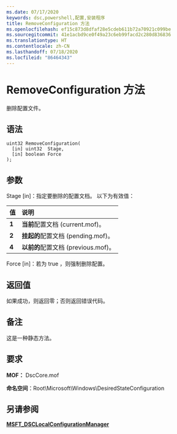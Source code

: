 ```yaml
---
ms.date: 07/17/2020
keywords: dsc,powershell,配置,安装程序
title: RemoveConfiguration 方法
ms.openlocfilehash: ef15c873d8dfaf28e5cdeb611b72a70921c099be
ms.sourcegitcommit: 41e1acbd9ce0f49a23c6eb99facd2c280d836836
ms.translationtype: HT
ms.contentlocale: zh-CN
ms.lasthandoff: 07/18/2020
ms.locfileid: "86464343"
---
```

# <a name="removeconfiguration-method"></a>RemoveConfiguration 方法

删除配置文件。

## <a name="syntax"></a>语法

```mof
uint32 RemoveConfiguration(
  [in] uint32  Stage,
  [in] boolean Force
);
```

## <a name="parameters"></a>参数

Stage  \[in\]：指定要删除的配置文档。 以下为有效值：

|值 |说明 |
|:--- |:---|
|**1** | **当前**配置文档 (current.mof)。 |
|**2** | **挂起的**配置文档 (pending.mof)。  |
|**4** | **以前的**配置文档 (previous.mof)。 |

Force  \[in\]：若为 true  ，则强制删除配置。

## <a name="return-value"></a>返回值

如果成功，则返回零；否则返回错误代码。

## <a name="remarks"></a>备注

这是一种静态方法。

## <a name="requirements"></a>要求

**MOF：** DscCore.mof

**命名空间**：Root\Microsoft\Windows\DesiredStateConfiguration

## <a name="see-also"></a>另请参阅

[**MSFT_DSCLocalConfigurationManager**](msft-dsclocalconfigurationmanager.md)
